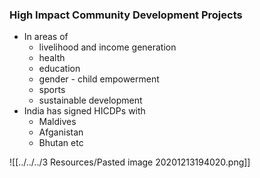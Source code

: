 ### High Impact Community Development Projects
- In areas of 
	- livelihood and income generation
	- health
	- education
	- gender - child empowerment
	- sports
	- sustainable development
- India has signed HICDPs with
	- Maldives
	- Afganistan
	- Bhutan etc

![[../../../3 Resources/Pasted image 20201213194020.png]]